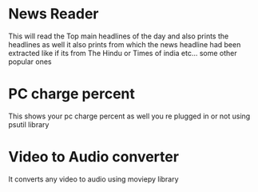 # News Reader
This will read the Top main headlines of the day and also prints the headlines as well it also prints from which the news headline had been extracted like if its from The Hindu or Times of india etc... some other popular ones
# PC charge percent
This shows your pc charge percent as well you re plugged in or not using psutil library
# Video to Audio converter
It converts any video to audio using moviepy library
